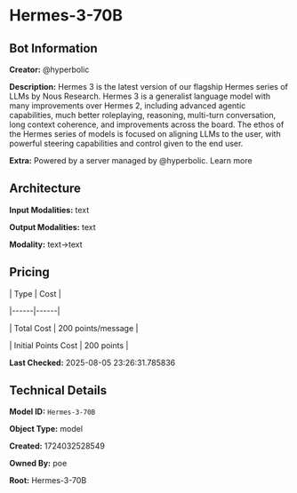 # Hermes-3-70B

## Bot Information

**Creator:** @hyperbolic

**Description:** Hermes 3 is the latest version of our flagship Hermes series of LLMs by Nous Research.
Hermes 3 is a generalist language model with many improvements over Hermes 2, including advanced agentic capabilities, much better roleplaying, reasoning, multi-turn conversation, long context coherence, and improvements across the board.
The ethos of the Hermes series of models is focused on aligning LLMs to the user, with powerful steering capabilities and control given to the end user.

**Extra:** Powered by a server managed by @hyperbolic. Learn more


## Architecture

**Input Modalities:** text

**Output Modalities:** text

**Modality:** text->text


## Pricing

| Type | Cost |

|------|------|

| Total Cost | 200 points/message |

| Initial Points Cost | 200 points |


**Last Checked:** 2025-08-05 23:26:31.785836


## Technical Details

**Model ID:** `Hermes-3-70B`

**Object Type:** model

**Created:** 1724032528549

**Owned By:** poe

**Root:** Hermes-3-70B
